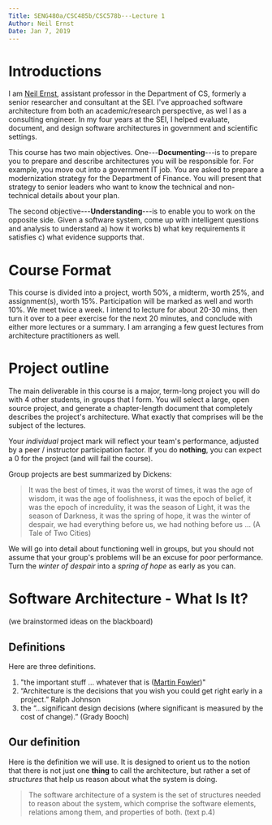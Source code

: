 ```yaml
---
Title: SENG480a/CSC485b/CSC578b---Lecture 1
Author: Neil Ernst
Date: Jan 7, 2019
---
```


# Introductions
I am [Neil Ernst](http://neilernst.net), assistant professor in the Department of CS, formerly a senior researcher and consultant at the SEI. I've approached software architecture from both an academic/research perspective, as wel l as a consulting engineer. In my four years at the SEI, I helped evaluate, document, and design software architectures in government and scientific settings.

<!-- show Github and Slack channels -->

This course has two main objectives. One---**Documenting**---is to prepare you to prepare and describe architectures you will be responsible for. For example, you move out into a government IT job. You are asked to prepare a modernization strategy for the Department of Finance. You will present that strategy to senior leaders who want to know the technical and non-technical details about your plan.

The second objective---**Understanding**---is to enable you to work on the opposite side. Given a software system, come up with intelligent questions and analysis to understand a) how it works b) what key requirements it satisfies c) what evidence supports that.

# Course Format
This course is divided into a project, worth 50%, a midterm, worth 25%, and assignment(s), worth 15%. Participation will be marked as well and worth 10%. We meet twice a week. I intend to lecture for about 20-30 mins, then turn it over to a peer exercise for the next 20 minutes, and conclude with either more lectures or a summary. I am arranging a few guest lectures from architecture practitioners as well.

# Project outline
The main deliverable in this course is a major, term-long project you will do with 4 other students, in groups that I form. You will select a large, open source project, and generate a chapter-length document that completely describes the project's architecture. What exactly that comprises will be the subject of the lectures.

Your *individual* project mark will reflect your team's performance, adjusted by a peer / instructor participation factor. If you do **nothing**, you can expect a 0 for the project (and will fail the course).

Group projects are best summarized by Dickens:

> It was the best of times, it was the worst of times, it was the age of wisdom, it was the age of foolishness, it was the epoch of belief, it was the epoch of incredulity, it was the season of Light, it was the season of Darkness, it was the spring of hope, it was the winter of despair, we had everything before us, we had nothing before us ... (A Tale of Two Cities)

We will go into detail about functioning well in groups, but you should not assume that your group's problems will be an excuse for poor performance. Turn the *winter of despair* into a *spring of hope* as early as you can.

<!-- intros and background of students -->

# Software Architecture - What Is It?

(we brainstormed ideas on the blackboard)

## Definitions

Here are three definitions. 

1. "the important stuff ... whatever that is ([Martin Fowler](http://files.catwell.info/misc/mirror/2003-martin-fowler-who-needs-an-architect.pdf))" 
2. “Architecture is the decisions that you wish you could get right early in a project.” Ralph Johnson
3. the “...significant design decisions (where significant is measured by the cost of change).” (Grady Booch)

<!--  (we discussed each definition)  -->

## Our definition
Here is the definition we will use. It is designed to orient us to the notion that there is not just one **thing** to call the architecture, but rather a set of *structures* that help us reason about what the system is doing.

> The software architecture of a system is the set of structures needed to reason about the system, which comprise the software elements, relations among them, and properties of both. (text p.4)

<!-- first lecture here -->


